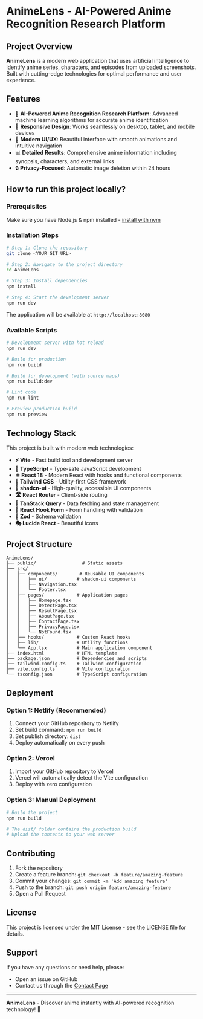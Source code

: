 # AnimeLens - AI-Powered Anime Recognition Research Platform

## Project Overview

**AnimeLens** is a modern web application that uses artificial intelligence to identify anime series, characters, and episodes from uploaded screenshots. Built with cutting-edge technologies for optimal performance and user experience.

## Features

- 🤖 **AI-Powered Anime Recognition Research Platform**: Advanced machine learning algorithms for accurate anime identification
- 📱 **Responsive Design**: Works seamlessly on desktop, tablet, and mobile devices
- 🎨 **Modern UI/UX**: Beautiful interface with smooth animations and intuitive navigation
- 📊 **Detailed Results**: Comprehensive anime information including synopsis, characters, and external links
- 🔒 **Privacy-Focused**: Automatic image deletion within 24 hours

## How to run this project locally?

### Prerequisites

Make sure you have Node.js & npm installed - [install with nvm](https://github.com/nvm-sh/nvm#installing-and-updating)

### Installation Steps

```sh
# Step 1: Clone the repository
git clone <YOUR_GIT_URL>

# Step 2: Navigate to the project directory
cd AnimeLens

# Step 3: Install dependencies
npm install

# Step 4: Start the development server
npm run dev
```

The application will be available at `http://localhost:8080`

### Available Scripts

```sh
# Development server with hot reload
npm run dev

# Build for production
npm run build

# Build for development (with source maps)
npm run build:dev

# Lint code
npm run lint

# Preview production build
npm run preview
```

## Technology Stack

This project is built with modern web technologies:

- **⚡ Vite** - Fast build tool and development server
- **🔷 TypeScript** - Type-safe JavaScript development
- **⚛️ React 18** - Modern React with hooks and functional components
- **🎨 Tailwind CSS** - Utility-first CSS framework
- **🧩 shadcn-ui** - High-quality, accessible UI components
- **🛣️ React Router** - Client-side routing
- **🔄 TanStack Query** - Data fetching and state management
- **📝 React Hook Form** - Form handling with validation
- **🎯 Zod** - Schema validation
- **🎭 Lucide React** - Beautiful icons

## Project Structure

```
AnimeLens/
├── public/                 # Static assets
├── src/
│   ├── components/        # Reusable UI components
│   │   ├── ui/           # shadcn-ui components
│   │   ├── Navigation.tsx
│   │   └── Footer.tsx
│   ├── pages/            # Application pages
│   │   ├── Homepage.tsx
│   │   ├── DetectPage.tsx
│   │   ├── ResultPage.tsx
│   │   ├── AboutPage.tsx
│   │   ├── ContactPage.tsx
│   │   ├── PrivacyPage.tsx
│   │   └── NotFound.tsx
│   ├── hooks/            # Custom React hooks
│   ├── lib/              # Utility functions
│   └── App.tsx           # Main application component
├── index.html            # HTML template
├── package.json          # Dependencies and scripts
├── tailwind.config.ts    # Tailwind configuration
├── vite.config.ts        # Vite configuration
└── tsconfig.json         # TypeScript configuration
```

## Deployment

### Option 1: Netlify (Recommended)
1. Connect your GitHub repository to Netlify
2. Set build command: `npm run build`
3. Set publish directory: `dist`
4. Deploy automatically on every push

### Option 2: Vercel
1. Import your GitHub repository to Vercel
2. Vercel will automatically detect the Vite configuration
3. Deploy with zero configuration

### Option 3: Manual Deployment
```sh
# Build the project
npm run build

# The dist/ folder contains the production build
# Upload the contents to your web server
```

## Contributing

1. Fork the repository
2. Create a feature branch: `git checkout -b feature/amazing-feature`
3. Commit your changes: `git commit -m 'Add amazing feature'`
4. Push to the branch: `git push origin feature/amazing-feature`
5. Open a Pull Request

## License

This project is licensed under the MIT License - see the LICENSE file for details.

## Support

If you have any questions or need help, please:
- Open an issue on GitHub
- Contact us through the [Contact Page](src/pages/ContactPage.tsx)

---

**AnimeLens** - Discover anime instantly with AI-powered recognition technology! 🚀

